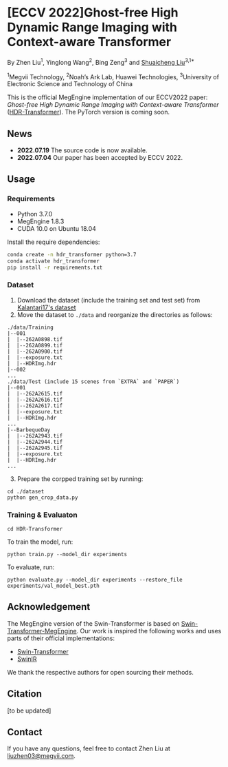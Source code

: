 # [ECCV 2022]Ghost-free High Dynamic Range Imaging with Context-aware Transformer

By Zhen Liu<sup>1</sup>, Yinglong Wang<sup>2</sup>, Bing Zeng<sup>3</sup> and [Shuaicheng Liu](http://www.liushuaicheng.org/)<sup>3,1*</sup>

<sup>1</sup>Megvii Technology, <sup>2</sup>Noah’s Ark Lab, Huawei Technologies, <sup>3</sup>University of Electronic Science and Technology of China

This is the official MegEngine implementation of our ECCV2022 paper: *Ghost-free High Dynamic Range Imaging with Context-aware Transformer* ([HDR-Transformer]()). The PyTorch version is coming soon.

## News
* **2022.07.19** The source code is now available.
* **2022.07.04** Our paper has been accepted by ECCV 2022.

## Usage

### Requirements
* Python 3.7.0
* MegEngine 1.8.3
* CUDA 10.0 on Ubuntu 18.04

Install the require dependencies:
```bash
conda create -n hdr_transformer python=3.7
conda activate hdr_transformer
pip install -r requirements.txt
```

### Dataset
1. Download the dataset (include the training set and test set) from [Kalantari17's dataset](https://cseweb.ucsd.edu/~viscomp/projects/SIG17HDR/)
2. Move the dataset to `./data` and reorganize the directories as follows:
```
./data/Training
|--001
|  |--262A0898.tif
|  |--262A0899.tif
|  |--262A0900.tif
|  |--exposure.txt
|  |--HDRImg.hdr
|--002
...
./data/Test (include 15 scenes from `EXTRA` and `PAPER`)
|--001
|  |--262A2615.tif
|  |--262A2616.tif
|  |--262A2617.tif
|  |--exposure.txt
|  |--HDRImg.hdr
...
|--BarbequeDay
|  |--262A2943.tif
|  |--262A2944.tif
|  |--262A2945.tif
|  |--exposure.txt
|  |--HDRImg.hdr
...
```
3. Prepare the corpped training set by running:
```
cd ./dataset
python gen_crop_data.py
```

### Training & Evaluaton
```
cd HDR-Transformer
```
To train the model, run:
```
python train.py --model_dir experiments
```
To evaluate, run:
```
python evaluate.py --model_dir experiments --restore_file experiments/val_model_best.pth
```

## Acknowledgement
The MegEngine version of the Swin-Transformer is based on [Swin-Transformer-MegEngine](https://github.com/MegEngine/swin-transformer). Our work is inspired the following works and uses parts of their official implementations:

* [Swin-Transformer](https://github.com/microsoft/Swin-Transformer)
* [SwinIR](https://github.com/JingyunLiang/SwinIR)

We thank the respective authors for open sourcing their methods.

## Citation
[to be updated]

## Contact
If you have any questions, feel free to contact Zhen Liu at liuzhen03@megvii.com.
